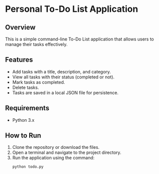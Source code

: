 # Personal To-Do List Application

## Overview
This is a simple command-line To-Do List application that allows users to manage their tasks effectively.

## Features
- Add tasks with a title, description, and category.
- View all tasks with their status (completed or not).
- Mark tasks as completed.
- Delete tasks.
- Tasks are saved in a local JSON file for persistence.

## Requirements
- Python 3.x

## How to Run
1. Clone the repository or download the files.
2. Open a terminal and navigate to the project directory.
3. Run the application using the command:
   ```bash
   python todo.py